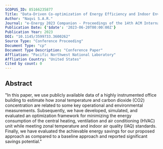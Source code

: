 ```yaml
---
SCOPUS_ID: 85166235877
Title: "Data-Driven Co-optimization of Energy Efficiency and Indoor Environmental Quality in Commercial Buildings"
Author: "Naqvi S.A.R."
Journal: "e-Energy 2023 Companion - Proceedings of the 14th ACM International Conference on Future Energy Systems"
Publication Date: {'$date': '2023-06-20T00:00:00Z'}
Publication Year: 2023
DOI: "10.1145/3599733.3600262"
Source Type: "Conference Proceeding"
Document Type: "cp"
Document Type Description: "Conference Paper"
Affliation: "Pacific Northwest National Laboratory"
Affliation Country: "United States"
Cited by count: 0
---
```


## Abstract
"In this paper, we use publicly available data of a highly instrumented office building to estimate how zonal temperature and carbon dioxide (CO2) concentration are related to some key operational and environmental measurements. Subsequently, we have developed, simulated, and evaluated an optimization framework for minimizing the energy consumption of the central heating, ventilation and air conditioning (HVAC) unit while meeting zonal temperature and indoor air quality (IAQ) standards. Finally, we have evaluated the achievable energy savings for our proposed approach as compared to a baseline approach and reported significant savings potential."
